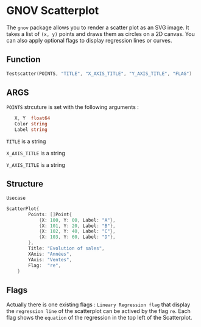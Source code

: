 # GNOV Scatterplot

The `gnov` package allows you to render a scatter plot as an SVG image. It takes a list of `(x, y)` points and draws them as circles on a 2D canvas. You can also apply optional flags to display regression lines or curves.

## Function

```go
Testscatter(POINTS, "TITLE", "X_AXIS_TITLE", "Y_AXIS_TITLE", "FLAG")
```

## ARGS

`POINTS` strcuture is set with the following arguments :
 ```go
	X, Y  float64
	Color string
	Label string
```

`TITLE` is a string

`X_AXIS_TITLE` is a string

`Y_AXIS_TITLE` is a string


## Structure

`Usecase`

```go
ScatterPlot{
        Points: []Point{
            {X: 100, Y: 00, Label: "A"},
            {X: 101, Y: 20, Label: "B"},
            {X: 102, Y: 40, Label: "C"},
			{X: 103, Y: 60, Label: "D"},
        },
        Title: "Evolution of sales",
        XAxis: "Années",
        YAxis: "Ventes",
        Flag:  "re",
    }
```


## Flags

Actually there is one existing flags : `Lineary Regression flag` that display the `regression line` of the scatterplot can be actived by the flag `re`.
Each flag shows the `equation` of the regression in the top left of the Scatterplot.
